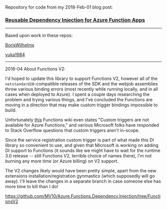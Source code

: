 Repository for code from my 2018-Feb-01 blog post:

### [Reusable Dependency Injection for Azure Function Apps](https://mcguirev10.com/2018/02/01/reusable-dependency-injection-azure-function.html)

---

Based upon work in these repos:

[BorisWilhelms](https://github.com/BorisWilhelms/azure-function-dependency-injection)

[yuka1984](https://github.com/yuka1984/azure-function-dependency-injection)

---

2018-04 About Functions V2:

I'd hoped to update this library to support Functions V2, however all of the `netstandard20`-compatible releases of the SDK and the webjob assemblies throw various binding errors (most recently while running locally, and in all cases when deployed to Azure). I spent a couple days researching the problem and trying various things, and I've concluded the Functions are moving in a direction that may make custom trigger bindings impossible to build.

Unfortunately [this](https://github.com/Azure/azure-webjobs-sdk/wiki/Creating-custom-input-and-output-bindings) Functions wiki even states "Custom triggers are not available for Azure Functions," and various Microsoft folks have responded to Stack Overflow questions that custom triggers aren't in-scope.

Since the service registration custom trigger is part of what made this DI library so convenient to use, and given that Microsoft is working on adding DI support to Functions (it sounds like we might have to wait for the runtime 3.0 release -- still Functions V2, terrible choice of names there), I'm not burning any more time (or Azure billing) on V2 support.

The V2 changes likely would have been pretty simple, apart from the new extensions installation/registration gynmastics (which supposedly will go away). I'll leave the changes in a separate branch in case someone else has more time to kill than I do!

https://github.com/MV10/Azure.Functions.Dependency.Injection/tree/FunctionsV2
